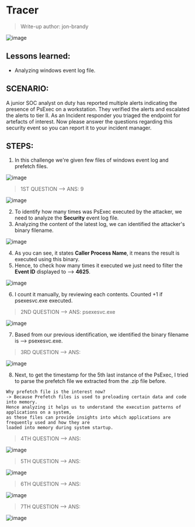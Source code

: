 # Tracer
> Write-up author: jon-brandy

![image](https://github.com/jon-brandy/hackthebox/assets/70703371/6a82121a-8a9f-4c90-8b4d-d8e12adaf889)


## Lessons learned:
- Analyzing windows event log file.

## SCENARIO:
A junior SOC analyst on duty has reported multiple alerts indicating the presence of PsExec on a workstation.
They verified the alerts and escalated the alerts to tier II. As an Incident responder you triaged the endpoint for artefacts of interest.
Now please answer the questions regarding this security event so you can report it to your incident manager.

## STEPS:
1. In this challenge we're given few files of windows event log and prefetch files.

![image](https://github.com/jon-brandy/hackthebox/assets/70703371/41106a98-cdf9-4eaa-b2d6-0999af903523)


> 1ST QUESTION --> ANS: 9

![image](https://github.com/jon-brandy/hackthebox/assets/70703371/e9ab6274-0181-4426-ba61-8cf85ecff92c)


2. To identify how many times was PsExec executed by the attacker, we need to analyze the **Security** event log file.
3. Analyzing the content of the latest log, we can identified the attacker's binary filename.

![image](https://github.com/jon-brandy/hackthebox/assets/70703371/3aef0425-ecfd-4bc4-baa9-3aa341b907ed)


4. As you can see, it states **Caller Process Name**, it means the result is executed using this binary.
5. Hence, to check how many times it executed we just need to filter the **Event ID** displayed to --> **4625**.

![image](https://github.com/jon-brandy/hackthebox/assets/70703371/eebf76f1-8077-4466-b241-e4e838c7a056)


6. I count it manually, by reviewing each contents. Counted +1 if psexesvc.exe executed.

> 2ND QUESTION --> ANS: psexesvc.exe

![image](https://github.com/jon-brandy/hackthebox/assets/70703371/73d2c743-4d79-426c-abb1-25899b40faca)


7. Based from our previous identification, we identified the binary filename is --> psexesvc.exe.

> 3RD QUESTION --> ANS:

![image](https://github.com/jon-brandy/hackthebox/assets/70703371/434c9c70-fa2c-4d25-802b-bb2bd5a1a8b2)


8. Next, to get the timestamp for the 5th last instance of the PsExec, I tried to parse the prefetch file we extracted from the .zip file before.

```
Why prefetch file is the interest now?
-> Because Prefetch files is used to preloading certain data and code into memory.
Hence analyzing it helps us to understand the execution patterns of applications on a system,
as these files can provide insights into which applications are frequently used and how they are
loaded into memory during system startup.
```


> 4TH QUESTION --> ANS:

![image](https://github.com/jon-brandy/hackthebox/assets/70703371/dcf41fa7-96ef-4a73-ac31-d3345953e04b)


> 5TH QUESTION --> ANS:

![image](https://github.com/jon-brandy/hackthebox/assets/70703371/b21dc320-cf6b-4761-aa1f-e063478c116f)


> 6TH QUESTION --> ANS:

![image](https://github.com/jon-brandy/hackthebox/assets/70703371/5554716f-12c1-4546-b9b1-1aa1838027ec)


> 7TH QUESTION --> ANS:

![image](https://github.com/jon-brandy/hackthebox/assets/70703371/0406686d-fdd5-4d64-83c5-a3b8c2fcceab)



